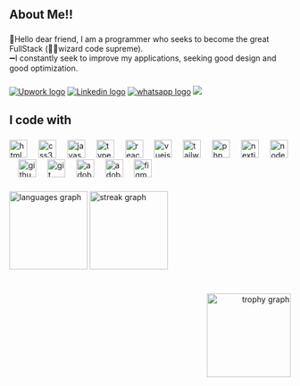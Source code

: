 <h2 align="left">About Me!!</h2>

###

<p align="left">📍Hello dear friend, I am a programmer who seeks to become the great FullStack (🧙‍♂️wizard code supreme).
<br/>
➖I constantly seek to improve my applications, seeking good design and good optimization.</p>

###

<div align="left">
  <a href="https://www.upwork.com/freelancers/~01e15c653dfbed2b29"><img src="https://img.shields.io/badge/UpWork-6FDA44?style=for-the-badge&logo=Upwork&logoColor=white" alt="Upwork logo" /></a>
  <a href="https://www.linkedin.com/in/caio-marianni-de-morais"><img src="https://img.shields.io/badge/LinkedIn-0077B5?style=for-the-badge&logo=linkedin&logoColor=white" alt="Linkedin logo" /></a>
  <a href="https://api.whatsapp.com/send/?phone=5562981160081&text=Hello%2C+I+came+across+your+website.%0A%0Aname%3A%0Aregion%2Flanguage%3A%0Asubject%3A&type=phone_number&app_absent=0"><img src="https://img.shields.io/badge/WhatsApp-25D366?style=for-the-badge&logo=whatsapp&logoColor=white" alt="whatsapp logo" /></a>
  <a href="https://caio-marianni-portfolio.vercel.app"><img src="https://img.shields.io/badge/website-000000?style=for-the-badge&logo=About.me&logoColor=white" /></a>
</div>

###

<h2 align="left">I code with</h2>

###

<div align="left">
  <img src="https://cdn.jsdelivr.net/gh/devicons/devicon/icons/html5/html5-original.svg" height="32" alt="html5 logo"  />
  <img width="12" />
  <img src="https://cdn.jsdelivr.net/gh/devicons/devicon/icons/css3/css3-original.svg" height="32" alt="css3 logo"  />
  <img width="12" />
  <img src="https://cdn.jsdelivr.net/gh/devicons/devicon/icons/javascript/javascript-original.svg" height="32" alt="javascript logo"  />
  <img width="12" />
  <img src="https://cdn.jsdelivr.net/gh/devicons/devicon/icons/typescript/typescript-original.svg" height="32" alt="typescript logo"  />
  <img width="12" />
  <img src="https://cdn.jsdelivr.net/gh/devicons/devicon/icons/react/react-original.svg" height="32" alt="react logo"  />
  <img width="12" />
  <img src="https://cdn.jsdelivr.net/gh/devicons/devicon/icons/vuejs/vuejs-original.svg" height="32" alt="vuejs logo"  />
  <img width="12" />
  <img src="https://cdn.simpleicons.org/tailwindcss/06B6D4" height="32" alt="tailwindcss logo"  />
  <img width="12" />
  <img src="https://skillicons.dev/icons?i=php" height="32" alt="php logo"  />
  <img width="12" />
  <img src="https://skillicons.dev/icons?i=nextjs" height="32" alt="nextjs logo"  />
  <img width="12" />
  <img src="https://skillicons.dev/icons?i=nodejs" height="32" alt="nodejs logo"  />
  <img width="12" />
  <img src="https://skillicons.dev/icons?i=github" height="32" alt="github logo"  />
  <img width="12" />
  <img src="https://skillicons.dev/icons?i=git" height="32" alt="git logo"  />
  <img width="12" />
  <img src="https://skillicons.dev/icons?i=ai" height="32" alt="adobeillustrator logo"  />
  <img width="12" />
  <img src="https://skillicons.dev/icons?i=ps" height="32" alt="adobephotoshop logo"  />
  <img width="12" />
  <img src="https://skillicons.dev/icons?i=figma" height="32" alt="figma logo"  />
</div>

###

<div align="left">
  <img src="https://github-readme-stats.vercel.app/api/top-langs?username=Caio-Marianni&locale=en&hide_title=true&layout=compact&card_width=320&langs_count=6&theme=codeSTACKr&hide_border=true&order=2" height="140" alt="languages graph"  />
  <img src="https://streak-stats.demolab.com?user=Caio-Marianni&locale=en&mode=weekly&theme=codeSTACKr&hide_border=true&border_radius=5&order=3" height="140" alt="streak graph"  />
</div>

###

<br clear="both">

<div align="right">
  <img src="https://github-profile-trophy.vercel.app?username=Caio-Marianni&theme=tokyonight&column=5&row=1&margin-w=0&margin-h=5&no-bg=true&no-frame=true&order=4" height="150" alt="trophy graph"  />
</div>
